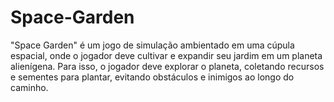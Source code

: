 # Space-Garden
"Space Garden" é um jogo de simulação ambientado em uma cúpula espacial, onde o jogador deve cultivar e expandir seu jardim em um planeta alienígena. Para isso, o jogador deve explorar o planeta, coletando recursos e sementes para plantar, evitando obstáculos e inimigos ao longo do caminho.
